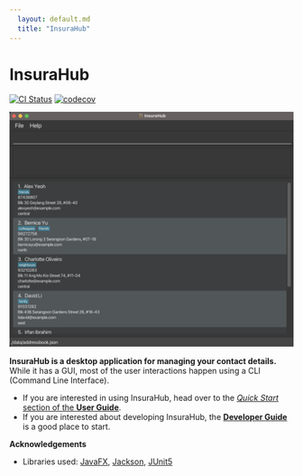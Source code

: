 ```yaml
---
  layout: default.md
  title: "InsuraHub"
---
```


# InsuraHub

[![CI Status](https://github.com/AY2324S1-CS2103-w14-1/tp/workflows/Java%20CI/badge.svg)](https://github.com/AY2324S1-CS2103-W14-2/tp/actions)
[![codecov](https://codecov.io/gh/AY2324S1-CS2103-W14-1/tp/graph/badge.svg?token=8A2SG2GZLC)](https://codecov.io/gh/AY2324S1-CS2103-W14-1/tp)

![Ui](images/Ui.png)

**InsuraHub is a desktop application for managing your contact details.** While it has a GUI, most of the user interactions happen using a CLI (Command Line Interface).

- If you are interested in using InsuraHub, head over to the [_Quick Start_ section of the **User Guide**](UserGuide.html#quick-start).
- If you are interested about developing InsuraHub, the [**Developer Guide**](DeveloperGuide.html) is a good place to start.

**Acknowledgements**

- Libraries used: [JavaFX](https://openjfx.io/), [Jackson](https://github.com/FasterXML/jackson), [JUnit5](https://github.com/junit-team/junit5)

